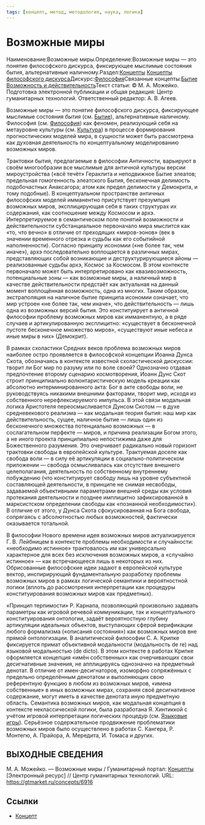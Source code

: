 ```yaml
---
tags: [концепт, метод, методология, наука, логика]
---
```

# Возможные миры

Наименование:Возможные миры.Определение:Возможные миры — это понятие философского дискурса, фиксирующее мыслимые состояния бытия, альтернативные наличному.Раздел:[Концепты](https://gtmarket.ru/concepts/)  [Концепты философского дискурса](https://gtmarket.ru/concepts/philosophical-concepts)Дискурс:[Философия](https://gtmarket.ru/concepts/6862)Связанные концепты:[Бытие](https://gtmarket.ru/concepts/6912) [Возможность и действительность](https://gtmarket.ru/concepts/6917)Текст статьи: © М. А. Можейко. Подготовка электронной публикации и общая редакция: Центр гуманитарных технологий. Ответственный редактор: А. В. Агеев.

Возможные миры — это понятие философского дискурса, фиксирующее мыслимые состояния _бытия_ (см. [Бытие](https://gtmarket.ru/concepts/6912)), альтернативные наличному. Философия (см. [Философия](https://gtmarket.ru/concepts/6862)) как феномен, реализующий себя на метауровне культуры (см. [Культура](https://gtmarket.ru/concepts/6859)) в процессе формирования прогностических моделей мира, в сущности может быть рассмотрена как духовная деятельность по концептуальному моделированию возможных миров.

Трактовки бытия, предлагаемые в философии Античности, варьируют в своём многообразии все мыслимые для античной культуры версии мироустройства («всё течёт» Гераклита и неподвижное Бытие элеатов; предельная гомогенность элеатского Бытия, бесконечная делимость подобочастных Анаксагора; атом как предел делимости у Демокрита, и тому подобные). В концептуальном пространстве античных философских моделей имманентно присутствует презумпция возможных миров, эксплицирующая себя в таких структурах их содержания, как соотношение между Космосом и архэ. Интерпретируемое в семантическом поле понятий возможности и действительности субстанциальное первоначало мира мыслится как «то, что вечно» в отличие от преходящих «миров-эонов» (век в значении временного отрезка и судьбы как его событийной наполненности). Согласно принципу исономии («не более так, чем иначе»), архэ последовательно воплощается в различных мирах, представляющих собой возникающие и деструктурирующиеся айоны — реализованные судьбы архэ, Космос за Космосом. В этом контексте первоначало может быть интерпретировано как квазивозможность, потенциальные зоны — как возможные миры, a наличный мир в качестве действительности предстаёт как актуальная на данный момент воплощённая возможность, одна из многих. Таким образом, экстраполяция на наличное бытие принципа исономии означает, что мир устроен «не более так, чем иначе», что действительность — лишь одна из возможных версий бытия. Это конституирует в античной философии проблему возможных миров как имманентную, а в ряде случаев и артикулированную эксплицитно: «существует в бесконечной пустоте бесконечное множество миров», «существуют иные небеса и иные миры в них» (Демокрит).

В рамках схоластики Средних веков проблема возможных миров наиболее остро проявляется в философской концепции Иоанна Дунса Скота, обозначаясь в контексте известной схоластической дискуссии: творит ли Бог мир по разуму или по воле своей? Однозначно отдавая предпочтение второму сценарию космотворения, Иоанн Дунс Скот строит принципиально волюнтаристическую модель креации как абсолютно интерминированного акта: Бог в акте свободы воли, не руководствуясь никакими внешними факторами, творит мир, исходя из собственного нерефлексируемого импульса. В этой связи модальная логика Аристотеля переосмысливается Дунсом Скотом — в духе средневекового реализма — как модальная теория бытия: наш мир как действительность, сущее, наличное бытие — лишь один из бесконечного множества потенциально возможных — в сослагательном перфекте — миров, и причина реализации Богом этого, а не иного проекта принципиально непостижима даже для Божественного разумения. Это очерчивает радикально новый горизонт трактовки свободы в европейской культуре. Трактуемая доселе как свобода воли — в силу её артикуляции в социально-политическом приложении — свобода осмысливалась как отсутствие внешнего целеполагания, деятельность по собственному внутреннему побуждению (что конституирует свободу лишь на уровне субъектной составляющей деятельности, в принципе не снимая несвободы, задаваемой объективными параметрами внешней среды как условия протекания деятельности и позднее имплицитно зафиксированной в марксистском определении свободы как «познанной необходимости»). В отличие от этого, у Дунса Скота сфокусированная на Бога свобода, сопрягаясь с абсолютностью любых возможностей, фактически оказывается тотальной.

В философии Нового времени идея возможных миров актуализируется Г. В. Лейбницем в контексте проблемы необходимости и случайности: «необходимо истинное» трактовалось им как универсально характерное для всех без исключения возможных миров, a «случайно истинное» — как встречающееся лишь в некоторых из них. Обрисованные философские идеи задают в европейской культуре вектор, инспирирующий фундаментальную разработку проблемы возможных миров в рамках логической семантики и вероятностной логики (вплоть до рассмотрения интерпретации как процедуры конституирования возможных миров как предметных).

«Принцип терпимости» Р. Карнапа, позволяющий произвольно задавать параметры как игровой речевой коммуникации, так и концептуального конституирования онтологии, задаёт вероятностную глубину артикуляции идеальных объектов, выступающих сферой верификации любого формализма («описания состояния») как возможных миров вне прямой онтологизации. В аналитической философии С. А. Крипке фиксируется примат объективной модальности (модальность de re) над языковой модальностью (de dicto). В этом контексте в работах Крипке оформляется концепция «имён собственных» как очерчивающих свои десигнативные значения, не апплицируясь однозначно на предметный денотат. В отличие от имен-десигнаторов, изоморфно сопряжённых с предельно определённым денотатом и выполняющих свою референтную функцию в любом из возможных миров, «имена собственные» в иных возможных мирах, сохраняя своё десигнативное содержание, могут иметь в качестве денотата иную предметную область. Семантика возможных миров, как модальная концепция в контексте неклассической логики, была разработана Я. Хинтиккой с учётом игровой интерпретации логических процедур (см. [Языковые игры](https://gtmarket.ru/concepts/6915)). Серьёзное содержательное продвижение проблематики возможных миров было осуществлено в работах С. Кангера, Р. Монтегю, А. Прайора, А. Мередита, И. Томаса и других.

## ВЫХОДНЫЕ СВЕДЕНИЯ

М. А. Можейко. — Возможные миры / Гуманитарный портал: [Концепты](https://gtmarket.ru/concepts/) [Электронный ресурс] // Центр гуманитарных технологий. URL: <https://gtmarket.ru/concepts/6916>

## Ссылки

* [Концепт](Концепт.md)
